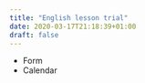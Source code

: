```yaml
---
title: "English lesson trial"
date: 2020-03-17T21:18:39+01:00
draft: false
---
```


- Form
- Calendar